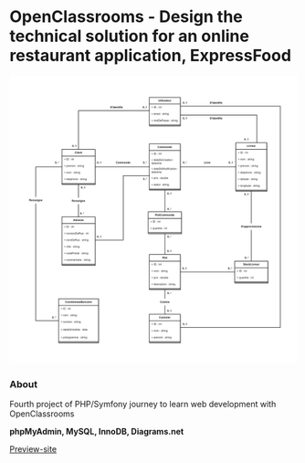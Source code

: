 # OpenClassrooms - Design the technical solution for an online restaurant application, ExpressFood

![OpenClassrooms banneer](ExpressFood_Jourde_Florian/Jourde_Florian_1_diagrammes_UML_022022/ExpressFood%20-%20Domain%20Driven%20Design%20-%20Diagramme%20de%20classes.jpg)

### About

Fourth project of PHP/Symfony journey to learn web development with OpenClassrooms

**phpMyAdmin, MySQL, InnoDB, Diagrams.net**

[Preview-site](https://github.com/FlorianJourde)
